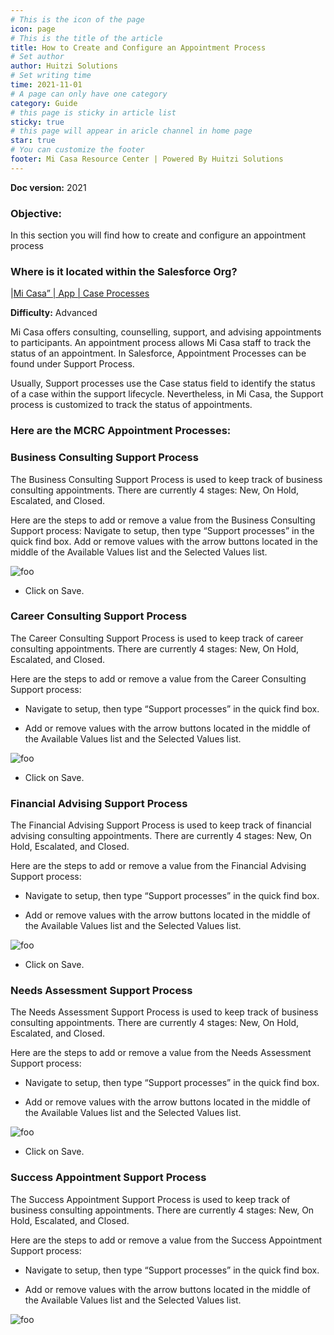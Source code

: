 ```yaml
---
# This is the icon of the page
icon: page
# This is the title of the article
title: How to Create and Configure an Appointment Process
# Set author
author: Huitzi Solutions
# Set writing time
time: 2021-11-01
# A page can only have one category
category: Guide
# this page is sticky in article list
sticky: true
# this page will appear in aricle channel in home page
star: true
# You can customize the footer
footer: Mi Casa Resource Center | Powered By Huitzi Solutions
---
```


**Doc version:** 2021

### **Objective:**

In this section you will find how to create and configure an appointment process

### **Where is it located within the Salesforce Org?**

|[Mi Casa” | App | Case Processes](https://micasa.lightning.force.com/lightning/setup/CaseProcess/home)

**Difficulty:** Advanced

Mi Casa offers consulting, counselling, support, and advising appointments to participants. An appointment process allows Mi Casa staff to track the status of an appointment. In Salesforce, Appointment Processes can be found under Support Process.

Usually, Support processes use the Case status field to identify the status of a case within the support lifecycle. Nevertheless, in Mi Casa, the Support process is customized to track the status of appointments.

### **Here are the MCRC Appointment Processes:**

### **Business Consulting Support Process**

The Business Consulting Support Process is used to keep track of business consulting appointments. There are currently 4 stages: New, On Hold, Escalated, and Closed.

Here are the steps to add or remove a value from the Business Consulting Support process:
Navigate to setup, then type “Support processes” in the quick find box.
Add or remove values with the arrow buttons located in the middle of the Available Values list and the Selected Values list.

<img :src="$withBase('/assets/howToCreateAndConfigureAppointmentProcess/1.png')" alt="foo">

- Click on Save.

### **Career Consulting Support Process**

The Career Consulting Support Process is used to keep track of career consulting appointments. There are currently 4 stages: New, On Hold, Escalated, and Closed.

Here are the steps to add or remove a value from the Career Consulting Support process:

- Navigate to setup, then type “Support processes” in the quick find box.

- Add or remove values with the arrow buttons located in the middle of the Available Values list and the Selected Values list.

<img :src="$withBase('/assets/howToCreateAndConfigureAppointmentProcess/2.png')" alt="foo">

- Click on Save.

### **Financial Advising Support Process**

The Financial Advising Support Process is used to keep track of financial advising consulting appointments. There are currently 4 stages: New, On Hold, Escalated, and Closed.

Here are the steps to add or remove a value from the Financial Advising Support process:

- Navigate to setup, then type “Support processes” in the quick find box.

- Add or remove values with the arrow buttons located in the middle of the Available Values list and the Selected Values list.

<img :src="$withBase('/assets/howToCreateAndConfigureAppointmentProcess/3.png')" alt="foo">

- Click on Save.

### **Needs Assessment Support Process**

The Needs Assessment Support Process is used to keep track of business consulting appointments. There are currently 4 stages: New, On Hold, Escalated, and Closed.

Here are the steps to add or remove a value from the Needs Assessment Support process:

- Navigate to setup, then type “Support processes” in the quick find box.

- Add or remove values with the arrow buttons located in the middle of the Available Values list and the Selected Values list.

<img :src="$withBase('/assets/howToCreateAndConfigureAppointmentProcess/4.png')" alt="foo">

- Click on Save.

### **Success Appointment Support Process**

The Success Appointment Support Process is used to keep track of business consulting appointments. There are currently 4 stages: New, On Hold, Escalated, and Closed.

Here are the steps to add or remove a value from the Success Appointment Support process:

- Navigate to setup, then type “Support processes” in the quick find box.

- Add or remove values with the arrow buttons located in the middle of the Available Values list and the Selected Values list.

<img :src="$withBase('/assets/howToCreateAndConfigureAppointmentProcess/5.png')" alt="foo">
